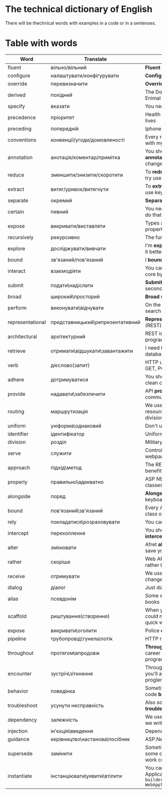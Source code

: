 # The technical dictionary of English 
There will be thechnical words with examples in a code or in a sentenses. 

# Table with words
|          Word          |            Translate              |                                                         Example                                                       |
|------------------------|-----------------------------------|-----------------------------------------------------------------------------------------------------------------------|
|        fluent          |      вільно/вільний               |                                                     __Fluent__ APIs                                                   |
|       configure        |     налаштувати/конфігурувати     |                                               __Configure__ fluent APIs                                               | 
|        override        |          перевизначити            |                                             __Override__ a class method                                               |
|        derived         |            похідний               |                                  The Dog class is __derived__ from the Enimal class                                   |
|        specify         |              вказати              |                                              You need to __specify__ your ID                                          |
|      precedence        |            пріоритет              |                                       Health has higher __precedence__ in our lives                                   |
|        preceding       |             попередній            |                                            Iphone 14 is __preceding__ Iphone 15                                       |
|      conventions       |    конвенції/угоди/домовленості   |                            Every mornig I make __conventions__ with myself to do something                            |
|        annotation      |    анотація/коментар/примітка     |                       You should don't forget to write __annotations__ when you something change                      | 
|        reduce          |    зменшити/знизити/скоротити     |                          To __reduce__ count of code you need to try use clean code structure                         |
|        extract         |        витяг/уривок/витягнути     |                              To __extract__ data from the DB table, use key word SELECT                               |
|        separate        |              окремий              |                                                __Separate__ block of code                                             |
|        certain         |              певний               |                                  You need to use __certain__ attribute to do that thing                               |
|        expose          |        викривати/виставляти       |                                       Types are __exposed__ in the DbSet properties                                   |
|      recursively       |            рекурсивно             |                                              The function works __recursively__                                       |
|        explore         |        досліджувати/вивчати       |                                   I'm __exploring__ EF Core to understand it better                                   |
|         bound          |        зв'язаний/пов'язаний       |                                             I __bounded__ with programming.                                           |
|        interact        |           взаємодіяти             |                          You can __interact__ with your server core by using html, css and JS                         |
|         submit         |         подати\надіслати          |                                        __Submit__ your answers and start do second part                               |
|         broad          |         широкий\просторий         |                                              __Broad__ range of clients                                               |
|        perform         |       виконувати\відчувати        |                                   On the page you can __perform__ a search of something                               |
|    representational    |  представницький\репрезентативний |                                    __Representational__ state transfer (REST)                                         |  
|     architectural      |            архітектурний          |                                      REST is a __architectural__ style of programming                                 |
|       retrieve         |   отримати\відшукати\завантажити  |                                    I need to __retrieve__ data from the database                                      |
|         verb           |          дієслово(запит)          |                               HTTP use next __verbs__ to the database: GET, POST, PUT, DELETE                         |
|        adhere          |          дотримуватися            |                                      You should __adhere__ rules to write clean code                                  |
|       provide          |       надавати\забезпечити        |                             API __provides__ possibility frontend to communicate with server                          |
|       routing          |         маршрутизація             |             We use __routing__ to map URIs (uniform resource identifiers) to logical divisions in our code            |
|        uniform         |        уніформа\однаковий         |                                             Don't use __uniform__ passwords                                           |
|       identifier       |          ідентифікатор            |                                             Uniform resource __identifiers__                                          |
|        division        |            розділ                 |                                            Military has multiple __divisions__                                        |
|         serve          |            служити                |                                      Controllers can __serve__ to multiple webpages                                   |
|        approach        |           підхід\метод            |                                      The REST __approach__ is has a lot of benefits                                   |
|        properly        |        правильно\адекватно        |                            ASP NET endpoints serialize your classes to __properly__ formatet JSON                     |
|       alongside        |              поряд                |                                     __Alongside__ PC, you can finde keyboard and mouse                                |
|         bound          |       пов'язаний\зв'язаний        |                                 Every API endpoint __bounded__ with a class of server core                            |
|         rely           |     покладатися\розраховувати     |                                          You can always __rely__ on your parents                                      |
|       intercept        |            перехоплення           |                                    You should use HTTPS to protect __interception__ of your data                      |
|        alter           |             змінювати             |                                 Afret __altering__ something, you should save your changes                            |
|         rather         |              скоріше              |                                            Web APIs accept and return data rather than HTML                           |
|        receive         |            отримувати             |                                We use database API to __resive__ or change data from a database                       |
|        dialog          |              діалог               |                                                Just dialog, normal dialog...                                          |
|         alias          |            псевдонім              |                                        Some writers use __aliases__ to sign thir books                                |
|        scaffold        |        риштування(створення)      |    When you build ASP.NET project, you could need a __scaffold__ to get in a quick way to other elements in code      |
|        expose          |         викривати\оголити         |                                                Police __expose__ robbers                                              |
|       pipeline         |     трубопровід\тунель\потік      |                                                HTTP request __pipeline__                                              |
|       throughout       |         протягом\впродовж         |                    __Throughout__ your programming career you will use different programming languages                |
|        encounter       |         зустріч\зіткнення         |              Throughout your programming career you'll also __encounter__ with different proglems and errors          |
|         behavior       |            поведінка              |                                    Sometimes you'll not understand your code __behavior__                             |
|       troubleshoot     |        усунути несправність       |                                      Also sometimes, you'll need to __troubleshoot__.                                 |
|        dependency      |              залежність           |                                  We use some __dependencies__ when we write code                                      |
|      injection         |          ін'єкція\введення        |                                                Dependency __injection__                                               |
|         guidance       |  керівництво\настановa\посібник   |                                                 ASP.Net Core __guidance__                                             |
|        supersede       |             замінити              |              Sometimes we need to __supersede__ some code blocks to make program work correctly or quickly.           |
|       instantiate      |    інстанціювати\уявити\втілити   | You can instantiate the Web Application Builder like this: ```var builder = WebApplication.CreateBuilder(args);``` |
